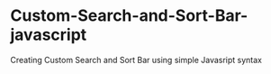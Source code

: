 # Custom-Search-and-Sort-Bar-javascript
Creating Custom Search and Sort Bar using simple Javasript syntax 
